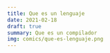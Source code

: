 ```yaml
---
title: Que es un lenguaje
date: 2021-02-18
draft: true
summary: Que es un compilador
img: comics/que-es-lenguaje.png
---
```


